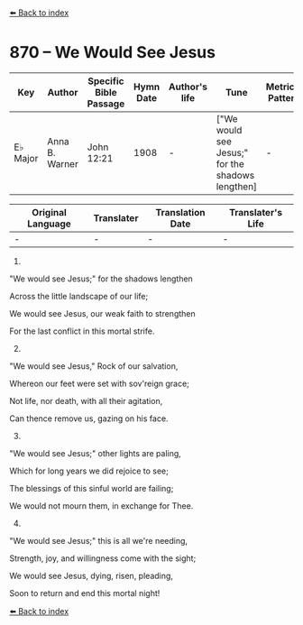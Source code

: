 [⬅️ Back to index](../README.md)

# 870 – We Would See Jesus

Key | Author   | Specific Bible Passage     |Hymn Date |Author's life |Tune |Metrical Pattern   |Composer/Source
-- | --------- | ---------------------------|----------|--------------|-----|-------------------|-------------  
E♭ Major |Anna B. Warner |John 12:21 |1908 |- |["We would see Jesus;" for the shadows lengthen] |- |F. E. Belden

Original Language | Translater | Translation Date   | Translater's Life  
----------------- | --------- | --------------------|-------------     
\- |- |- |-




1.

"We would see Jesus;" for the shadows lengthen

Across the little landscape of our life;

We would see Jesus, our weak faith to strengthen

For the last conflict in this mortal strife.



2.

"We would see Jesus," Rock of our salvation,

Whereon our feet were set with sov'reign grace;

Not life, nor death, with all their agitation,

Can thence remove us, gazing on his face.



3.

"We would see Jesus;" other lights are paling,

Which for long years we did rejoice to see;

The blessings of this sinful world are failing;

We would not mourn them, in exchange for Thee.



4.

"We would see Jesus;" this is all we're needing,

Strength, joy, and willingness come with the sight;

We would see Jesus, dying, risen, pleading,

Soon to return and end this mortal night!



[⬅️ Back to index](../README.md)
